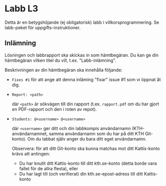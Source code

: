 # Labb L3

Detta är en betygshöjande (ej obligatorisk) labb i
villkorsprogrammering.  Se labb-peket för uppgifts-instruktioner.

## Inlämning

Lösningen och labbrapport ska skickas in som hämtbegäran.  Du kan ge
din hämtbegäran vilken titel du vill, t.ex. "Labb-inlämning".

Beskrivningen av din hämtbegäran ska innehålla följande:

* `Fixes #1` för att ange att denna inläming "fixar" issue #1 som vi
  öppnat åt dig.

* `Report: <path>`

  där `<path>` är sökvägen till din rapport (t.ex. `rapport.pdf`
  om du har gjort en PDF-rapport och den i roten av repot).

* `Students: @<username> @<username>`

  där `<username>` ger ditt och din labbkompis användarnamn
  (KTH-användarnamnet, samma användarnamn som du har på ditt KTH
  Git-konto).  Om du labbat själv anger du bara ditt eget
  användarnamn.

  Observera: för att ditt Git-konto ska kunna matchas mot ditt
  Kattis-konto krävs att antingen:
  - Du har knutit ditt Kattis-konto till ditt kth.se-konto (detta borde
    vara fallet för de allra flesta), eller
  - Du har lagt till (och verifierat) din kth.se-epost-adress till
    ditt Kattis-konto
